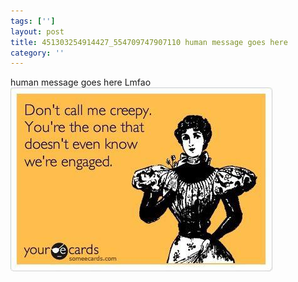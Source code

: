```yaml
---
tags: ['']
layout: post
title: 451303254914427_554709747907110 human message goes here
category: ''
---
```

human message goes here
Lmfao
![451303254914427_554709747907110](/uploads/2013-4-17-451303254914427_554709747907110-human-message-goes-here.jpg)
